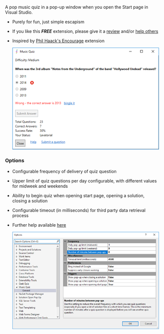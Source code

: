 [GitHubRepoURL]: https://github.com/GregTrevellick/Quiz.Launcher
[GitHubRepoIssuesURL]: https://github.com/GregTrevellick/Quiz.Launcher/issues
[GitHubRepoPullRequestsURL]: https://github.com/GregTrevellick/Quiz.Launcher/pulls
[VSMarketplaceUrl]: https://marketplace.visualstudio.com/items?itemName=GregTrevellick.MusicQuiz#review-details
[CharityWareURL]: https://github.com/GregTrevellick/MiscellaneousArtefacts/wiki/Charity-Ware

A pop music quiz in a pop-up window when you open the Start page in Visual Studio.

- Purely for fun, just simple escapism

- If you like this ***FREE*** extension, please give it a [review][VSMarketplaceUrl] and/or [help others][CharityWareURL]

- Inspired by [Phil Haack's Encourage](https://marketplace.visualstudio.com/items?itemName=Haacked.Encourage) extension

  ![](ReadMeScreenShot_PopUp.png)

### Options

- Configurable frequency of delivery of quiz question 

- Upper limit of quiz questions per day configurable, with different values for midweek and weekends

- Ability to begin quiz when opening start page, opening a solution, closing a solution

- Configurable timeout (in milliseconds) for third party data retrieval process 

- Further help available [here](https://github.com/GregTrevellick/Quiz.Launcher/wiki/Options)

  ![](ReadMeScreenShot_Options.png)
